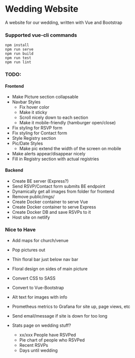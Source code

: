 # Wedding Website
A website for our wedding, written with Vue and Bootstrap

### Supported vue-cli commands
```
npm install
npm run serve
npm run build
npm run test
npm run lint
```

### TODO:

#### Frontend
- Make Picture section collapsable
- Navbar Styles
    - Fix hover color
    - Make it sticky
    - Scroll nicely down to each section
    - Make it mobile-friendly (hamburger open/close)
- Fix styling for RSVP form
- Fix styling for Contact form
- Style Registry section
- Pic/Date Styles
    - Make pic extend the width of the screen on mobile
- Make alerts appear/disappear nicely
- Fill in Registry section with actual registries

#### Backend
- Create BE server (Express?)
- Send RSVP/Contact form submits BE endpoint
- Dynamically get all images from folder for frontend
- Remove public/imgs/
- Create Docker container to serve Vue
- Create Docker container to serve Express
- Create Docker DB and save RSVPs to it
- Host site on netlify

### Nice to Have
- Add maps for church/venue
- Pop pictures out
- Thin floral bar just below nav bar
- Floral design on sides of main picture
- Convert CSS to SASS
- Convert to Vue-Bootstrap
- Alt text for images with info
- Prometheus metrics to Grafana for site up, page views, etc
- Send email/message if site is down for too long

- Stats page on wedding stuff?
    - xx/xxx People have RSVPed
    - Pie chart of people who RSVPed
    - Recent RSVPs
    - Days until wedding
